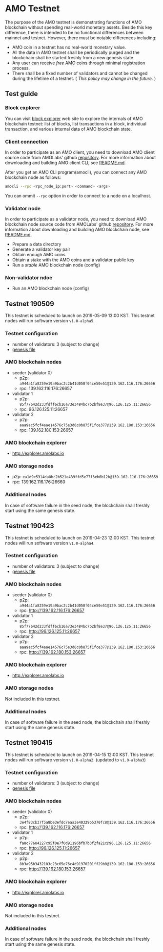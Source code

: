 # AMO Testnet
The purpose of the AMO testnet is demonstrating functions of AMO blockchain
without spending real-world monetary assets. Beside this key difference, there
is intended to be no functional differences between mainnet and testnet.
However, there must be notable differences including:
- AMO coin in a testnet has no real-world monetary value.
- All the data in AMO testnet shall be periodically purged and the blockchain
  shall be started freshly from a new genesis state.
- Any user can receive *free* AMO coins through minimal registration process.
- There shall be a fixed number of validators and cannot be changed during the
  lifetime of a testnet. ( *This policy may change in the future.* )

## Test guide
### Block explorer
You can visit [block explorer](http://explorer.amolabs.io) web site to explore the internals of AMO
blockchain testnet: list of blocks, list transactions in a block, individual
transaction, and various internal data of AMO blockchain state.

### Client connection
In order to participate as an AMO client, you need to download AMO client
source code from AMOLabs' github
[repository](https://github.com/amolabs/amoabci). For more information about
downloading and building AMO client CLI, see
[README.md](https://github.com/amolabs/amoabci/blob/master/README.md).

After you get an AMO CLI program(amocli), you can connect any AMO blockchain
node as follows:
```bash
amocli --rpc <rpc_node_ip:port> <command> <args>
```
You can ommit `--rpc` option in order to connect to a node on a localhost.

### Validator node
In order to participate as a validator node, you need to download AMO
blockchain node source code from AMOLabs' github
[repository](https://github.com/amolabs/amoabci). For more information about
downloading and building AMO blockchain node, see
[README.md](https://github.com/amolabs/amoabci/blob/master/README.md).

- Prepare a data directory
- Generate a validator key pair
- Obtain enough AMO coins
- Obtain a stake with the AMO coins and a validator public key
- Run a _stable_ AMO blockchain node (config)

### Non-validator ndoe
- Run an AMO blockchain node (config)

## Testnet 190509
This testnet is scheduled to launch on 2019-05-09 13:00 KST. This testnet nodes
will run software version `v1.0-alpha5`.

### Testnet configuration
- number of validators: 3 (subject to change)
- [genesis file](https://github.com/amolabs/testnet/blob/master/testnet_190509/genesis.json)

### AMO blockchain nodes
- seeder (validator 0)
	- p2p: ` a944a1fa8259e19a9bac2c2b41d050f04ce50e51@139.162.116.176:26656 `
	- rpc: 139.162.116.176:26657
- validator 1
	- p2p: ` 85f77642d233fdff6cb16a73e3484bc7b2bf8e37@96.126.125.11:26656 `
	- rpc: 96.126.125.11:26657
- validator 2
	- p2p: ` aaa9ac5fcf4aae14576c75e3d6c0b875f1fce377@139.162.180.153:26656 `
	- rpc: 139.162.180.153:26657

### AMO blockchain explorer
- http://explorer.amolabs.io

### AMO storage nodes
- p2p: ` ea1d9e5314da8bc2b521e439ffd5e77f3eb6b12b@139.162.116.176:26659 `
- rpc: 139.162.116.176:26660

### Additional nodes
In case of software failure in the seed node, the blockchain shall freshly
start using the same genesis state.

## Testnet 190423
This testnet is scheduled to launch on 2019-04-23 12:00 KST. This testnet nodes
will run software version `v1.0-alpha4`.

### Testnet configuration
- number of validators: 3 (subject to change)
- [genesis file](https://github.com/amolabs/testnet/blob/master/testnet_190423/genesis.json)

### AMO blockchain nodes
- seeder (validator 0)
	- p2p: ` a944a1fa8259e19a9bac2c2b41d050f04ce50e51@139.162.116.176:26656 `
	- rpc: http://139.162.116.176:26657
- validator 1
	- p2p: ` 85f77642d233fdff6cb16a73e3484bc7b2bf8e37@96.126.125.11:26656 `
	- rpc: http://96.126.125.11:26657
- validator 2
	- p2p: ` aaa9ac5fcf4aae14576c75e3d6c0b875f1fce377@139.162.180.153:26656 `
	- rpc: http://139.162.180.153:26657

### AMO blockchain explorer
- http://explorer.amolabs.io

### AMO storage nodes
Not included in this testnet.

### Additional nodes
In case of software failure in the seed node, the blockchain shall freshly
start using the same genesis state.

## Testnet 190415
This testnet is scheduled to launch on 2019-04-15 12:00 KST. This testnet nodes
will run software version `v1.0-alpha2`. (updated to `v1.0-alpha3`)

### Testnet configuration
- number of validators: 3 (subject to change)
- [genesis file](https://github.com/amolabs/testnet/blob/master/testnet_190415/genesis.json)

### AMO blockchain nodes
- seeder (validator 0)
	- p2p: ` 3e4f83cb37f5a8be3efdc7eaa3e40329b5370fc8@139.162.116.176:26656 `
	- rpc: http://139.162.116.176:26657
- validator 1
	- p2p: ` fa8c77684227c95f0e7f0d91196bfb7b3f2fa21c@96.126.125.11:26656 `
	- rpc: http://96.126.125.11:26657
- validator 2
	- p2p: ` 8b3a95b3432103c23c65e76c4d91970201ff29b0@139.162.180.153:26656 `
	- rpc: http://139.162.180.153:26657

### AMO blockchain explorer
- http://explorer.amolabs.io

### AMO storage nodes
Not included in this testnet.

### Additional nodes
In case of software failure in the seed node, the blockchain shall freshly
start using the same genesis state.

